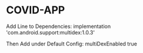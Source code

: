 # COVID-APP
Add Line to Dependencies:
implementation 'com.android.support:multidex:1.0.3'

Then Add under Default Config: 
multiDexEnabled true
